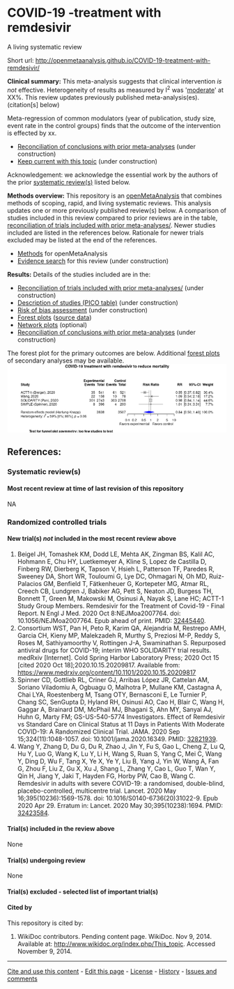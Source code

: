 COVID-19 -treatment with remdesivir
============================================
A living systematic review

Short url: http://openmetaanalysis.github.io/COVID-19-treatment-with-remdesivir/

**Clinical summary:** This meta-analysis suggests that clinical intervention *is not* effective. Heterogeneity of results as measured by I<sup>2</sup> was '[moderate](http://handbook-5-1.cochrane.org/chapter_9/9_5_2_identifying_and_measuring_heterogeneity.htm)' at XX%. This review updates previously published meta-analysis(es).(citation[s] below)

Meta-regression of common modulators (year of publication, study size, event rate in the control groups) finds that the outcome of the intervention is effected by xx.
* [Reconciliation of conclusions with prior meta-analyses](files/reconciliation-tables/Reconciliation%20of%20conclusions.pdf) (under construction)
* [Keep current with this topic](files/searching/Keep-up.md) (under construction)

Acknowledgement: we acknowledge the essential work by the authors of the prior [systematic review(s)](#systematic-reviews) listed below.

**Methods overview:** This repository is an [openMetaAnalysis](https://openmetaanalysis.github.io/) that combines methods of scoping, rapid, and living systematic reviews.  This analysis updates one or more previously published review(s) below. A comparison of studies included in this review compared to prior reviews are in the table, [reconciliation of trials included with prior meta-analyses/](files/reconciliation-tables/Reconciliation%20of%20studies.pdf). Newer studies included are listed in the references below. Rationale for newer trials excluded may be listed at the end of the references. 
* [Methods](http://openmetaanalysis.github.io/methods.html) for openMetaAnalysis
* [Evidence search](files/searching/evidence-search.md) for this review (under construction)

**Results:** Details of the studies included are in the:
* [Reconciliation of trials included with prior meta-analyses/](files/reconciliation-tables/Reconciliation%20of%20studies.pdf) (under construction)
* [Description of studies (PICO table)](files/study-details/table-pico.pdf) (under construction)
* [Risk of bias assessment](files/study-details/table-bias.pdf) (under construction)
* [Forest plots](../master/files/forest-plots) ([source data](files/data))
* [Network plots](../master/files/network) (optional)
* [Reconciliation of conclusions with prior meta-analyses](files/reconciliation-tables/Reconciliation%20of%20conclusions.pdf) (under construction)

The forest plot for the primary outcomes are below. Additional [forest plots](files/forest-plots) of secondary analyses may be available. 
![Principle results](files/forest-plots/Outcome-Primary.png)
<!--
The meta-regression for the primary outcomes are below. Additional [meta-regressions](files/metaregression) of secondary analyses may be available. 
![Principle results for benefit](files/metaregression/Outcome-Primary.png "Principle results for benefit]") (under construction)

The GRADE Profile is below. ![GRADE Profile](files/GRADE-profiles/Summary-of-findings-table.png "GRADE Profile") (under construction)
-->
References:
----------------------------------

### Systematic review(s)
#### Most recent review at time of last revision of this repository
NA

### Randomized controlled trials
#### New trial(s) *not* included in the most recent review above
1. Beigel JH, Tomashek KM, Dodd LE, Mehta AK, Zingman BS, Kalil AC, Hohmann E, Chu HY, Luetkemeyer A, Kline S, Lopez de Castilla D, Finberg RW, Dierberg K, Tapson V, Hsieh L, Patterson TF, Paredes R, Sweeney DA, Short WR, Touloumi G, Lye DC, Ohmagari N, Oh MD, Ruiz-Palacios GM, Benfield T, Fätkenheuer G, Kortepeter MG, Atmar RL, Creech CB, Lundgren J, Babiker AG, Pett S, Neaton JD, Burgess TH, Bonnett T, Green M, Makowski M, Osinusi A, Nayak S, Lane HC; ACTT-1 Study Group Members. Remdesivir for the Treatment of Covid-19 - Final Report. N Engl J Med. 2020 Oct 8:NEJMoa2007764. doi: 10.1056/NEJMoa2007764. Epub ahead of print. PMID: [32445440](http://pubmed.gov/32445440).
2. Consortium WST, Pan H, Peto R, Karim QA, Alejandria M, Restrepo AMH, Garcia CH, Kieny MP, Malekzadeh R, Murthy S, Preziosi M-P, Reddy S, Roses M, Sathiyamoorthy V, Rottingen J-A, Swaminathan S. Repurposed antiviral drugs for COVID-19; interim WHO SOLIDARITY trial results. medRxiv [Internet]. Cold Spring Harbor Laboratory Press; 2020 Oct 15 [cited 2020 Oct 18];2020.10.15.20209817. Available from: https://www.medrxiv.org/content/10.1101/2020.10.15.20209817
3. Spinner CD, Gottlieb RL, Criner GJ, Arribas López JR, Cattelan AM, Soriano Viladomiu A, Ogbuagu O, Malhotra P, Mullane KM, Castagna A, Chai LYA, Roestenberg M, Tsang OTY, Bernasconi E, Le Turnier P, Chang SC, SenGupta D, Hyland RH, Osinusi AO, Cao H, Blair C, Wang H, Gaggar A, Brainard DM, McPhail MJ, Bhagani S, Ahn MY, Sanyal AJ, Huhn G, Marty FM; GS-US-540-5774 Investigators. Effect of Remdesivir vs Standard Care on Clinical Status at 11 Days in Patients With Moderate COVID-19: A Randomized Clinical Trial. JAMA. 2020 Sep 15;324(11):1048-1057. doi: 10.1001/jama.2020.16349. PMID: [32821939](http://pubmed.gov/32821939).
4. Wang Y, Zhang D, Du G, Du R, Zhao J, Jin Y, Fu S, Gao L, Cheng Z, Lu Q, Hu Y, Luo G, Wang K, Lu Y, Li H, Wang S, Ruan S, Yang C, Mei C, Wang Y, Ding D, Wu F, Tang X, Ye X, Ye Y, Liu B, Yang J, Yin W, Wang A, Fan G, Zhou F, Liu Z, Gu X, Xu J, Shang L, Zhang Y, Cao L, Guo T, Wan Y, Qin H, Jiang Y, Jaki T, Hayden FG, Horby PW, Cao B, Wang C. Remdesivir in adults with severe COVID-19: a randomised, double-blind, placebo-controlled, multicentre trial. Lancet. 2020 May 16;395(10236):1569-1578. doi: 10.1016/S0140-6736(20)31022-9. Epub 2020 Apr 29. Erratum in: Lancet. 2020 May 30;395(10238):1694. PMID: [32423584](http://pubmed.gov/32423584).


#### Trial(s) included in the review above
None

#### Trial(s) undergoing review
None

#### Trial(s) excluded - selected list of important trial(s)

#### Cited by
This repository is cited by:

1. WikiDoc contributors. Pending content page. WikiDoc. Nov 9, 2014. Available at: http://www.wikidoc.org/index.php/This_topic. Accessed November 9, 2014. 

-------------------------------
[Cite and use this content](https://github.com/openMetaAnalysis/openMetaAnalysis.github.io/blob/master/reusing.MD)  - [Edit this page](../../edit/master/README.md) - [License](files/LICENSE.md) - [History](../../commits/master/README.md)  - 
[Issues and comments](../../issues?q=is%3Aboth+is%3Aissue)

